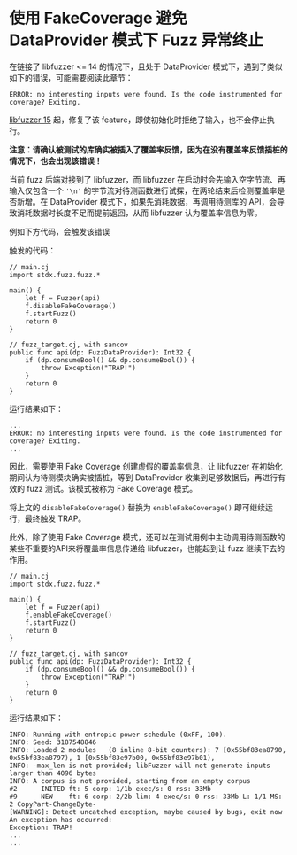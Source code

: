 # 使用 FakeCoverage 避免 DataProvider 模式下 Fuzz 异常终止

在链接了 libfuzzer <= 14 的情况下，且处于 DataProvider 模式下，遇到了类似如下的错误，可能需要阅读此章节：

```text
ERROR: no interesting inputs were found. Is the code instrumented for coverage? Exiting.
```

[libfuzzer 15](https://github.com/llvm/llvm-project/commit/92fb310151d2b1e349695fc0f1c5d5d50afb3b52) 起，修复了该 feature，即使初始化时拒绝了输入，也不会停止执行。

**注意：请确认被测试的库确实被插入了覆盖率反馈，因为在没有覆盖率反馈插桩的情况下，也会出现该错误！**

当前 fuzz 后端对接到了 libfuzzer，而 libfuzzer 在启动时会先输入空字节流、再输入仅包含一个 `'\n'` 的字节流对待测函数进行试探，在两轮结束后检测覆盖率是否新增。在 DataProvider 模式下，如果先消耗数据，再调用待测库的 API，会导致消耗数据时长度不足而提前返回，从而 libfuzzer 认为覆盖率信息为零。

例如下方代码，会触发该错误

触发的代码：

```cangjie
// main.cj
import stdx.fuzz.fuzz.*

main() {
    let f = Fuzzer(api)
    f.disableFakeCoverage()
    f.startFuzz()
    return 0
}

// fuzz_target.cj, with sancov
public func api(dp: FuzzDataProvider): Int32 {
    if (dp.consumeBool() && dp.consumeBool()) {
        throw Exception("TRAP!")
    }
    return 0
}
```

运行结果如下：

```text
...
ERROR: no interesting inputs were found. Is the code instrumented for coverage? Exiting.
...
```

因此，需要使用 Fake Coverage 创建虚假的覆盖率信息，让 libfuzzer 在初始化期间认为待测模块确实被插桩，等到 DataProvider 收集到足够数据后，再进行有效的 fuzz 测试。该模式被称为 Fake Coverage 模式。

将上文的 `disableFakeCoverage()` 替换为 `enableFakeCoverage()` 即可继续运行，最终触发 TRAP。

此外，除了使用 Fake Coverage 模式，还可以在测试用例中主动调用待测函数的某些不重要的API来将覆盖率信息传递给 libfuzzer，也能起到让 fuzz 继续下去的作用。

```cangjie
// main.cj
import stdx.fuzz.fuzz.*

main() {
    let f = Fuzzer(api)
    f.enableFakeCoverage()
    f.startFuzz()
    return 0
}

// fuzz_target.cj, with sancov
public func api(dp: FuzzDataProvider): Int32 {
    if (dp.consumeBool() && dp.consumeBool()) {
        throw Exception("TRAP!")
    }
    return 0
}
```

运行结果如下：

```text
INFO: Running with entropic power schedule (0xFF, 100).
INFO: Seed: 3187548846
INFO: Loaded 2 modules   (8 inline 8-bit counters): 7 [0x55bf83ea8790, 0x55bf83ea8797), 1 [0x55bf83e97b00, 0x55bf83e97b01),
INFO: -max_len is not provided; libFuzzer will not generate inputs larger than 4096 bytes
INFO: A corpus is not provided, starting from an empty corpus
#2      INITED ft: 5 corp: 1/1b exec/s: 0 rss: 33Mb
#9      NEW    ft: 6 corp: 2/2b lim: 4 exec/s: 0 rss: 33Mb L: 1/1 MS: 2 CopyPart-ChangeByte-
[WARNING]: Detect uncatched exception, maybe caused by bugs, exit now
An exception has occurred:
Exception: TRAP!
...
...
```
